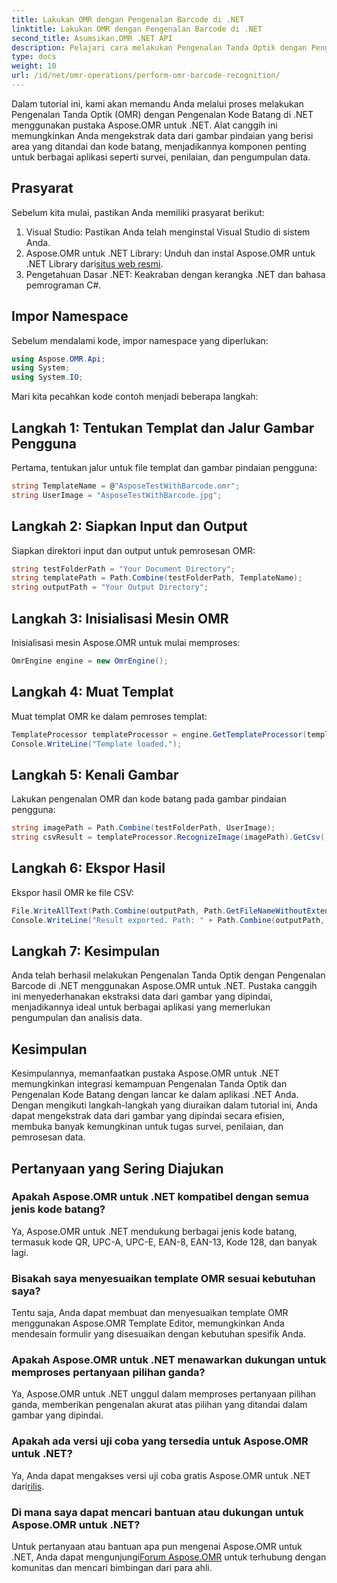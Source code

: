 ```yaml
---
title: Lakukan OMR dengan Pengenalan Barcode di .NET
linktitle: Lakukan OMR dengan Pengenalan Barcode di .NET
second_title: Asumsikan.OMR .NET API
description: Pelajari cara melakukan Pengenalan Tanda Optik dengan Pengenalan Kode Batang di .NET menggunakan Aspose.OMR untuk .NET. Sederhanakan ekstraksi data dari gambar yang dipindai!
type: docs
weight: 10
url: /id/net/omr-operations/perform-omr-barcode-recognition/
---
```

Dalam tutorial ini, kami akan memandu Anda melalui proses melakukan Pengenalan Tanda Optik (OMR) dengan Pengenalan Kode Batang di .NET menggunakan pustaka Aspose.OMR untuk .NET. Alat canggih ini memungkinkan Anda mengekstrak data dari gambar pindaian yang berisi area yang ditandai dan kode batang, menjadikannya komponen penting untuk berbagai aplikasi seperti survei, penilaian, dan pengumpulan data.
## Prasyarat
Sebelum kita mulai, pastikan Anda memiliki prasyarat berikut:
1. Visual Studio: Pastikan Anda telah menginstal Visual Studio di sistem Anda.
2.  Aspose.OMR untuk .NET Library: Unduh dan instal Aspose.OMR untuk .NET Library dari[situs web resmi](https://releases.aspose.com/omr/net/).
3. Pengetahuan Dasar .NET: Keakraban dengan kerangka .NET dan bahasa pemrograman C#.
## Impor Namespace
Sebelum mendalami kode, impor namespace yang diperlukan:
```csharp
using Aspose.OMR.Api;
using System;
using System.IO;
```
Mari kita pecahkan kode contoh menjadi beberapa langkah:
## Langkah 1: Tentukan Templat dan Jalur Gambar Pengguna
Pertama, tentukan jalur untuk file templat dan gambar pindaian pengguna:
```csharp
string TemplateName = @"AsposeTestWithBarcode.omr";
string UserImage = "AsposeTestWithBarcode.jpg";
```
## Langkah 2: Siapkan Input dan Output
Siapkan direktori input dan output untuk pemrosesan OMR:
```csharp
string testFolderPath = "Your Document Directory";
string templatePath = Path.Combine(testFolderPath, TemplateName);
string outputPath = "Your Output Directory";
```
## Langkah 3: Inisialisasi Mesin OMR
Inisialisasi mesin Aspose.OMR untuk mulai memproses:
```csharp
OmrEngine engine = new OmrEngine();
```
## Langkah 4: Muat Templat
Muat templat OMR ke dalam pemroses templat:
```csharp
TemplateProcessor templateProcessor = engine.GetTemplateProcessor(templatePath);
Console.WriteLine("Template loaded.");
```
## Langkah 5: Kenali Gambar
Lakukan pengenalan OMR dan kode batang pada gambar pindaian pengguna:
```csharp
string imagePath = Path.Combine(testFolderPath, UserImage);
string csvResult = templateProcessor.RecognizeImage(imagePath).GetCsv();
```
## Langkah 6: Ekspor Hasil
Ekspor hasil OMR ke file CSV:
```csharp
File.WriteAllText(Path.Combine(outputPath, Path.GetFileNameWithoutExtension(UserImage) + ".csv"), csvResult);
Console.WriteLine("Result exported. Path: " + Path.Combine(outputPath, Path.GetFileNameWithoutExtension(UserImage) + ".csv"));
```
## Langkah 7: Kesimpulan
Anda telah berhasil melakukan Pengenalan Tanda Optik dengan Pengenalan Barcode di .NET menggunakan Aspose.OMR untuk .NET. Pustaka canggih ini menyederhanakan ekstraksi data dari gambar yang dipindai, menjadikannya ideal untuk berbagai aplikasi yang memerlukan pengumpulan dan analisis data.
## Kesimpulan
Kesimpulannya, memanfaatkan pustaka Aspose.OMR untuk .NET memungkinkan integrasi kemampuan Pengenalan Tanda Optik dan Pengenalan Kode Batang dengan lancar ke dalam aplikasi .NET Anda. Dengan mengikuti langkah-langkah yang diuraikan dalam tutorial ini, Anda dapat mengekstrak data dari gambar yang dipindai secara efisien, membuka banyak kemungkinan untuk tugas survei, penilaian, dan pemrosesan data.
## Pertanyaan yang Sering Diajukan
### Apakah Aspose.OMR untuk .NET kompatibel dengan semua jenis kode batang?
Ya, Aspose.OMR untuk .NET mendukung berbagai jenis kode batang, termasuk kode QR, UPC-A, UPC-E, EAN-8, EAN-13, Kode 128, dan banyak lagi.
### Bisakah saya menyesuaikan template OMR sesuai kebutuhan saya?
Tentu saja, Anda dapat membuat dan menyesuaikan template OMR menggunakan Aspose.OMR Template Editor, memungkinkan Anda mendesain formulir yang disesuaikan dengan kebutuhan spesifik Anda.
### Apakah Aspose.OMR untuk .NET menawarkan dukungan untuk memproses pertanyaan pilihan ganda?
Ya, Aspose.OMR untuk .NET unggul dalam memproses pertanyaan pilihan ganda, memberikan pengenalan akurat atas pilihan yang ditandai dalam gambar yang dipindai.
### Apakah ada versi uji coba yang tersedia untuk Aspose.OMR untuk .NET?
 Ya, Anda dapat mengakses versi uji coba gratis Aspose.OMR untuk .NET dari[rilis](https://releases.aspose.com/).
### Di mana saya dapat mencari bantuan atau dukungan untuk Aspose.OMR untuk .NET?
 Untuk pertanyaan atau bantuan apa pun mengenai Aspose.OMR untuk .NET, Anda dapat mengunjungi[Forum Aspose.OMR](https://forum.aspose.com/c/omr/38) untuk terhubung dengan komunitas dan mencari bimbingan dari para ahli.